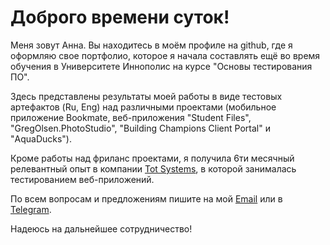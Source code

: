 
# Доброго времени суток!


Меня зовут Анна. Вы находитесь в моём профиле на github, где я оформляю свое портфолио, которое я начала составлять ещё во время обучения в Университете Иннополис на курсе "Основы тестирования ПО".

Здесь представлены результаты моей работы в виде тестовых артефактов (Ru, Eng) над различными проектами (мобильное приложение Bookmate, веб-приложения "Student Files", "GregOlsen.PhotoStudio", "Building Champions Client Portal" и "AquaDucks").

Кроме работы над фриланс проектами, я получила 6ти месячный релевантный опыт в компании [Tot Systems](https://totsystems.ru/), в которой занималась тестированием веб-приложений.

По всем вопросам и предложениям пишите на мой [Email](annsamoi823@gmail.com) или в [Telegram](https://t.me/annsamoi).


Надеюсь на дальнейшее сотрудничество!
